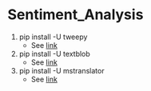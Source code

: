 # Sentiment_Analysis

1. pip install -U tweepy
	* See [link](http://www.tweepy.org/)
2. pip install -U textblob
	* See [link](https://textblob.readthedocs.io/en/dev/)
3. pip install -U mstranslator
	* See [link](https://pypi.python.org/pypi/mstranslator)
